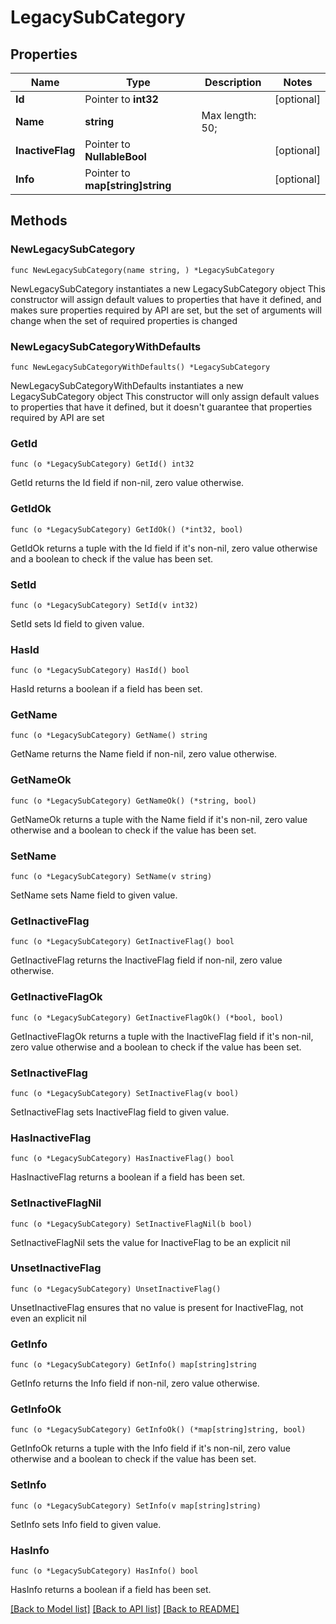 # LegacySubCategory

## Properties

Name | Type | Description | Notes
------------ | ------------- | ------------- | -------------
**Id** | Pointer to **int32** |  | [optional] 
**Name** | **string** |  Max length: 50; | 
**InactiveFlag** | Pointer to **NullableBool** |  | [optional] 
**Info** | Pointer to **map[string]string** |  | [optional] 

## Methods

### NewLegacySubCategory

`func NewLegacySubCategory(name string, ) *LegacySubCategory`

NewLegacySubCategory instantiates a new LegacySubCategory object
This constructor will assign default values to properties that have it defined,
and makes sure properties required by API are set, but the set of arguments
will change when the set of required properties is changed

### NewLegacySubCategoryWithDefaults

`func NewLegacySubCategoryWithDefaults() *LegacySubCategory`

NewLegacySubCategoryWithDefaults instantiates a new LegacySubCategory object
This constructor will only assign default values to properties that have it defined,
but it doesn't guarantee that properties required by API are set

### GetId

`func (o *LegacySubCategory) GetId() int32`

GetId returns the Id field if non-nil, zero value otherwise.

### GetIdOk

`func (o *LegacySubCategory) GetIdOk() (*int32, bool)`

GetIdOk returns a tuple with the Id field if it's non-nil, zero value otherwise
and a boolean to check if the value has been set.

### SetId

`func (o *LegacySubCategory) SetId(v int32)`

SetId sets Id field to given value.

### HasId

`func (o *LegacySubCategory) HasId() bool`

HasId returns a boolean if a field has been set.

### GetName

`func (o *LegacySubCategory) GetName() string`

GetName returns the Name field if non-nil, zero value otherwise.

### GetNameOk

`func (o *LegacySubCategory) GetNameOk() (*string, bool)`

GetNameOk returns a tuple with the Name field if it's non-nil, zero value otherwise
and a boolean to check if the value has been set.

### SetName

`func (o *LegacySubCategory) SetName(v string)`

SetName sets Name field to given value.


### GetInactiveFlag

`func (o *LegacySubCategory) GetInactiveFlag() bool`

GetInactiveFlag returns the InactiveFlag field if non-nil, zero value otherwise.

### GetInactiveFlagOk

`func (o *LegacySubCategory) GetInactiveFlagOk() (*bool, bool)`

GetInactiveFlagOk returns a tuple with the InactiveFlag field if it's non-nil, zero value otherwise
and a boolean to check if the value has been set.

### SetInactiveFlag

`func (o *LegacySubCategory) SetInactiveFlag(v bool)`

SetInactiveFlag sets InactiveFlag field to given value.

### HasInactiveFlag

`func (o *LegacySubCategory) HasInactiveFlag() bool`

HasInactiveFlag returns a boolean if a field has been set.

### SetInactiveFlagNil

`func (o *LegacySubCategory) SetInactiveFlagNil(b bool)`

 SetInactiveFlagNil sets the value for InactiveFlag to be an explicit nil

### UnsetInactiveFlag
`func (o *LegacySubCategory) UnsetInactiveFlag()`

UnsetInactiveFlag ensures that no value is present for InactiveFlag, not even an explicit nil
### GetInfo

`func (o *LegacySubCategory) GetInfo() map[string]string`

GetInfo returns the Info field if non-nil, zero value otherwise.

### GetInfoOk

`func (o *LegacySubCategory) GetInfoOk() (*map[string]string, bool)`

GetInfoOk returns a tuple with the Info field if it's non-nil, zero value otherwise
and a boolean to check if the value has been set.

### SetInfo

`func (o *LegacySubCategory) SetInfo(v map[string]string)`

SetInfo sets Info field to given value.

### HasInfo

`func (o *LegacySubCategory) HasInfo() bool`

HasInfo returns a boolean if a field has been set.


[[Back to Model list]](../README.md#documentation-for-models) [[Back to API list]](../README.md#documentation-for-api-endpoints) [[Back to README]](../README.md)


